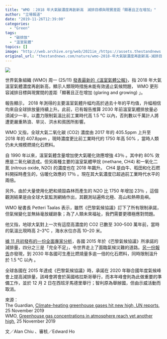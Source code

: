 ```yaml
---
title: "WMO ：2018 年大氣碳濃度再創新高　減排目標與現實差距「顯著且正在增加」"
author: "立場報道"
date: "2019-11-26T12:39:00"
categories:
  - "Green"
tags:
  - "碳排放"
  - "溫室氣體"
topics: []
image: "http://web.archive.org/web/2021im_/https://assets.thestandnews.com/media/photos/Untitled-1-07_kwNDF_CMBrn3C.png"
original_url: "thestandnews.com/nature/wmo-2018-年大氣碳濃度再創新高-減排目標與現實差距-顯著且正在增加"
---
```

![](http://web.archive.org/web/2021im_/https://assets.thestandnews.com/media/photos/Untitled-1-07_kwNDF_CMBrn3C.png)

世界氣象組織 (WMO) 周一 (25/11) [發表最新的《溫室氣體公報》](http://web.archive.org/web/20211229132632/http://ane4bf-datap1.s3-eu-west-1.amazonaws.com/wmocms/s3fs-public/ckeditor/files/GHG-Bulletin-15_en.pdf?mQP5SDxBr_pHsQNJsAPrF8E5XnqkfHo2)，指 2018 年大氣溫室氣體濃度再創新高，顯示人類現時措施未能有效遏止氣候問題， WMO 更形容減排目標與現實間的差距「顯著且正在增加 (glaring and growing) 」。

報告顯示， 2018 年測得的主要溫室氣體升幅均高於過去十年的平均值，升幅相信均來自全球排放量持續上升。此前，已有報告推算 2030 年前溫室氣體排放量必須減少一半，以盡力限制氣溫比前工業時代高 1.5 °C 以內，否則數以千萬計人將遭更嚴重熱浪、旱災、洪水和貧困所影響。

WMO 又指，全球大氣二氧化碳 (CO2) 濃度由 2017 年的 405.5ppm 上升至 2018 年的 407.8ppm ，現時濃度更比前工業時代的 1750 年高 50% ，當時人類仍未大規模燃燒化石燃料。

自 1990 年以來，溫室氣體含量增加使大氣暖化效應增強 43％ 。其中約 80% 效應是二氧化碳造成。但另兩種主要的溫室氣體甲烷 (methane, CH4) 和一氧化二氮 (nitrous oxide, N2O) 的濃度也在 2018 年飆升。 CH4 是由牛、稻田和化石燃料開採時產生的，佔暖化效應的 17％ 。現在其大氣濃度已超過前工業時代水平的兩倍。

另外，由於大量使用化肥和燒毀森林而產生的 N2O 比 1750 年增加 23％ ，這個觀測結果是由全球大氣監測網絡作出，其觀測站遍佈北極、高山和熱帶島嶼。

WMO 秘書長 Petteri Taalas 表示，雖然《巴黎氣候協議》訂下了所有限制承諾，但氣候變化並無絲毫放緩跡象；為了人類未來福祉，我們需要更積極應對問題。

他又指，地球大氣對上一次有這麼高濃度的 CO2 已數至 300–500 萬年前，當時的氣溫比現時高 2–3°C ，海水水位亦高 10–20 米。

[據 11 月初發布的一份全面專家分析](http://web.archive.org/web/20211229132632/https://drive.google.com/file/d/1nFx8UKTyjEteYO87-x06mVEkTs6RSPBi/view)，各國 2015 年於《巴黎氣候協議》所承諾的減排量，四分之三是「完全不足」，令世界走上了面臨氣候災難的道路。[另一份報告](http://web.archive.org/web/20211229132632/https://productiongap.org/2019report/)亦發現，到 2030 年各國可生產比燃燒量多逾一倍的化石燃料，同時限制溫升於 1.5 °C 以內 。

全球各國在 2015 年達成《巴黎氣候協議》時，承諾在 2020 年聯合國年度氣候峰會上提高減排量，該峰會將會於英國格拉斯哥舉行，而本年峰會則為此做重要的準備工作，並於 12 月 2 日在西班牙馬德里舉行；智利原為舉辦國，但由示威活動而取消。

來源：  
The Guardian, [Climate-heating greenhouse gases hit new high, UN reports](http://web.archive.org/web/20211229132632/https://www.theguardian.com/environment/2019/nov/25/climate-heating-greenhouse-gases-hit-new-high-un-reports), 25 November 2019  
WMO, [Greenhouse gas concentrations in atmosphere reach yet another high](http://web.archive.org/web/20211229132632/https://public.wmo.int/en/media/press-release/greenhouse-gas-concentrations-atmosphere-reach-yet-another-high), 25 November 2019

文／Alan Chiu 、審核／Edward Ho